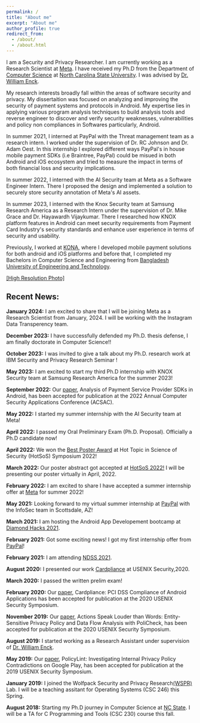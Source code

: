 ```yaml
---
permalink: /
title: "About me"
excerpt: "About me"
author_profile: true
redirect_from: 
  - /about/
  - /about.html
---
```



I am a Security and Privacy Researcher. I am currently working as a Research Scientist at [Meta](https://about.meta.com/actions/protecting-privacy-and-security/). I have received my Ph.D from the Department of [Computer Science](https://www.csc.ncsu.edu) at [North Carolina State University](https://www.ncsu.edu).  I was advised by [Dr. William Enck](https://www.enck.org). 

My research interests broadly fall within the areas of software security and privacy. My dissertaition was focused on analyzing and improving the security of payment systems and protocols in Android. My expertise lies in applying various program analysis techniques to build analysis tools and reverse engineer to discover and verify security weaknesses, vulnerabilities and policy non compliances in Softwares particularly, Android. 

In summer 2021, I interned at PayPal with the Threat management team as a research intern. I worked under the supervision of Dr. RC Johnson and Dr. Adam Oest. In this internship I explored different ways PayPal's in house mobile payment SDKs (i.e Braintree, PayPal) could be misued in both Android and iOS ecosystem and tried to measure the impact in terms of both financial loss and security implications. 

In summer 2022, I interned with the AI Security team at Meta as a Software Engineer Intern. There I proposed the design and implemented a solution to securely store security annotation of Meta's AI assets.    

In summer 2023, I interned with the Knox Security team at Samsung Research America as a Research Intern under the supervision of Dr. Mike Grace and Dr. Hayawardh Vijaykumar. There I researched how KNOX platform features in Android can meet security requirements from Payment Card Industry's security standards and enhance user experience in terms of security and usability. 

Previously, I worked at [KONA](https://konai.com), where I developed mobile payment solutions for both android and iOS platforms and before that, I completed my Bachelors in Computer Science and Engineering from [Bangladesh University of Engineering and Technology](https://www.buet.ac.bd/web/). 
 

[\[High Resolution Photo\]](https://saminmahmud.com/images/full.jpg)

## Recent News:
**January 2024:** I am excited to share that I will be joining Meta as a Research Scientist from January, 2024. I will be working with the Instagram Data Transperency team.

**December 2023:** I have successfully defended my Ph.D. thesis defense, I am finally doctorate in Computer Science!!

**October 2023:** I was invited to give a talk about my Ph.D. research work at IBM Security and Privacy Research Seminar !

**May 2023:** I am excited to start my third Ph.D internship with KNOX Security team at Samsung Research America for the summer 2023!

**September 2022:** Our [paper](https://saminmahmud.com/files/papers/acsac22-mahmud.pdf), Analysis of Payment Service Provider SDKs in Android, has been accepted for publication at the 2022 Annual Computer Security Applications Conference (ACSAC).

**May 2022:** I started my summer internship with the AI Security team at Meta!

**April 2022:** I passed my Oral Preliminary Exam (Ph.D. Proposal). Officially a Ph.D candidate now!

**April 2022:** We won the [Best Poster Award](https://cps-vo.org/node/83066) at Hot Topic in Science of Security (HotSoS) Symposium 2022!

**March 2022:** Our poster abstract got accepted at [HotSoS 2022!](https://cps-vo.org/group/hotsos/agenda) I will be presenting our poster virtually in April, 2022. 

**February 2022:** I am excited to share I have accepted a summer internship offer at [Meta](https://www.metacareers.com) for  summer 2022!

**May 2021:** Looking forward to my virtual summer internship at [PayPal](https://www.paypal.com/us/home) with the InfoSec team in Scottsdale, AZ!

**March 2021:** I am hosting the Android App Developement bootcamp at [Diamond Hacks 2021](https://hopin.com/events/diamondhacks-2021#schedule).

**February 2021:** Got some exciting news! I got my first internship offer from [PayPal](https://www.paypal.com/us/home)!

**February 2021:** I am attending [NDSS 2021](https://www.ndss-symposium.org/ndss2021/).

**August 2020:** I presented our work [Cardpliance](https://www.usenix.org/conference/usenixsecurity20/presentation/mahmud) at USENIX Security,2020. 

**March 2020:** I passed the written prelim exam!

**February 2020:** Our [paper](https://www.usenix.org/system/files/sec20-mahmud.pdf), Cardpliance: PCI DSS Compliance of Android Applications has been accepted for publication at the 2020 USENIX Security Symposium.

**November 2019:** Our [paper](https://www.usenix.org/system/files/sec20-andow.pdf), Actions Speak Louder than Words: Entity-Sensitive Privacy Policy and Data Flow Analysis with PoliCheck, has been accepted for publication at the 2020 USENIX Security Symposium.

**August 2019:** I started working as a Research Assistant under supervision of [Dr. William Enck](https://www.enck.org).

**May 2019:** Our [paper](https://www.usenix.org/system/files/sec19-andow.pdf), PolicyLint: Investigating Internal Privacy Policy Contradictions on Google Play, has been accepted for publication at the 2019 USENIX Security Symposium.

**January 2019:** I joined the Wolfpack Security and Privacy Research[(WSPR)](https://wspr.csc.ncsu.edu/people.html) Lab. I will be a teaching assitant for Operating Systems (CSC 246) this Spring.

**August 2018:** Starting my Ph.D journey in Computer Science at [NC State](https://www.csc.ncsu.edu). I will be a TA for C Programming and Tools (CSC 230) course this fall.






